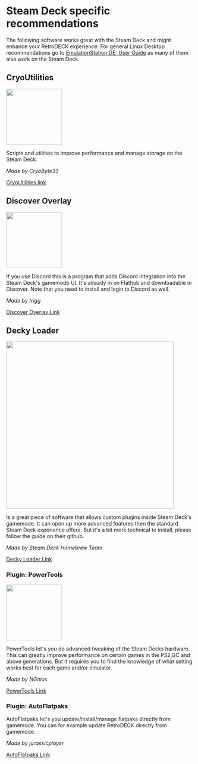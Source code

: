 # Steam Deck specific recommendations
The following software works great with the Steam Deck and might enhance your RetroDECK experience.
For general Linux Desktop recommendations go to [EmulationStation DE: User Guide](../../wiki-rtd/docs/wiki_devices/linux_desktop/linux-software.md) as many of them also work on the Steam Deck.



## CryoUtilities

<img src="../../../wiki_images/logos/cryoutilities-logo.png" width="150">

Scripts and utilities to improve performance and manage storage on the Steam Deck.

_Made by CryoByte33_

[CryoUtilities link](https://github.com/CryoByte33/steam-deck-utilities)

## Discover Overlay

<img src="../../../wiki_images/logos/discover-overlay-logo.svg" width="150">

If you use Discord this is a program that adds Discord integration into the Steam Deck's gamemode UI.
It's already in on Flathub and downloadable in Discover. Note that you need to install and login to Discord as well.

_Made by trigg_

[Discover Overlay Link](https://trigg.github.io/Discover/)


## Decky Loader


<img src="../../../wiki_images/logos/decky-loader-logo.png" width="450">

Is a great piece of software that allows custom plugins inside Steam Deck's gamemode. It can open up more advanced features then the standard Steam Deck experience offers. But it's a bit more technical to install, please follow the guide on their github.

_Made by Steam Deck Homebrew Team_

[Decky Loader Link](https://github.com/SteamDeckHomebrew/decky-loader)


### Plugin: PowerTools

<img src="../../../wiki_images/logos/powertools-logo.png" width="150">


PowerTools let's you do advanced tweaking of the Steam Decks hardware. This can greatly improve performance on certain games in the PS2,GC and above generations. But it requires you to find the knowledge of what setting works best for each game and/or emulator.

_Made by NGnius_

[PowerTools Link](https://git.ngni.us/NG-SD-Plugins/PowerTools)


### Plugin: AutoFlatpaks
AutoFlatpaks let's you update/install/manage flatpaks directly from gamemode. You can for example update RetroDECK directly from gamemode.

_Made by jurassicplayer_

[AutoFlatpaks Link](https://github.com/jurassicplayer/decky-autoflatpaks)
